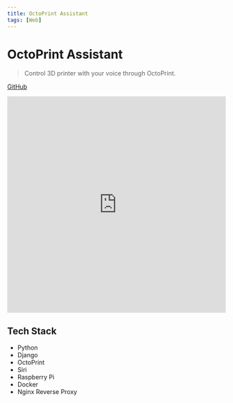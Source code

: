 ```yaml
---
title: OctoPrint Assistant
tags: [Web]
---
```


# OctoPrint Assistant

> Control 3D printer with your voice through OctoPrint.

[GitHub](https://github.com/HuakunShen/OctoPrint-Assitant)

<iframe width="100%" height="500" src="https://www.youtube.com/embed/la8NJOQExg4" title="Voice Control 3D Printer with OctoPrint Asssitant" frameborder="0" allow="accelerometer; autoplay; clipboard-write; encrypted-media; gyroscope; picture-in-picture; web-share" allowfullscreen></iframe>

## Tech Stack

- Python
- Django
- OctoPrint
- Siri
- Raspberry Pi
- Docker
- Nginx Reverse Proxy

